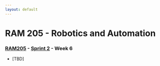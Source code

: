 ```yaml
---
layout: default
---
```


# RAM 205 - Robotics and Automation

### [RAM205](../../) - [Sprint 2](../) - Week 6

- [TBD]
